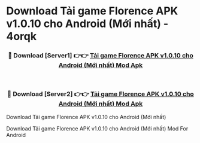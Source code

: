 # Download Tải game Florence APK v1.0.10 cho Android (Mới nhất) - 4orqk


<div align="center">
<h3>🔴 Download [Server1] 👉👉 <a href="https://apk-comot.site?title=Tải_game_Florence_APK_v1.0.10_cho_Android_(Mới_nhất)">Tải game Florence APK v1.0.10 cho Android (Mới nhất) Mod Apk</a></h3><br>
<h3>🔴 Download [Server2] 👉👉 <a href="https://apk-comot.site?title=Tải_game_Florence_APK_v1.0.10_cho_Android_(Mới_nhất)">Tải game Florence APK v1.0.10 cho Android (Mới nhất) Mod Apk</a></h3>
</div>



Download Tải game Florence APK v1.0.10 cho Android (Mới nhất) 

Download Tải game Florence APK v1.0.10 cho Android (Mới nhất) Mod For Android